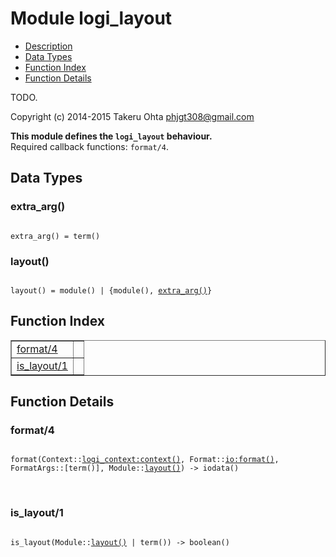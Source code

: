 

# Module logi_layout #
* [Description](#description)
* [Data Types](#types)
* [Function Index](#index)
* [Function Details](#functions)

TODO.

Copyright (c) 2014-2015 Takeru Ohta <phjgt308@gmail.com>

__This module defines the `logi_layout` behaviour.__<br /> Required callback functions: `format/4`.

<a name="types"></a>

## Data Types ##




### <a name="type-extra_arg">extra_arg()</a> ###


<pre><code>
extra_arg() = term()
</code></pre>




### <a name="type-layout">layout()</a> ###


<pre><code>
layout() = module() | {module(), <a href="#type-extra_arg">extra_arg()</a>}
</code></pre>

<a name="index"></a>

## Function Index ##


<table width="100%" border="1" cellspacing="0" cellpadding="2" summary="function index"><tr><td valign="top"><a href="#format-4">format/4</a></td><td></td></tr><tr><td valign="top"><a href="#is_layout-1">is_layout/1</a></td><td></td></tr></table>


<a name="functions"></a>

## Function Details ##

<a name="format-4"></a>

### format/4 ###

<pre><code>
format(Context::<a href="logi_context.md#type-context">logi_context:context()</a>, Format::<a href="io.md#type-format">io:format()</a>, FormatArgs::[term()], Module::<a href="#type-layout">layout()</a>) -&gt; iodata()
</code></pre>
<br />

<a name="is_layout-1"></a>

### is_layout/1 ###

<pre><code>
is_layout(Module::<a href="#type-layout">layout()</a> | term()) -&gt; boolean()
</code></pre>
<br />


